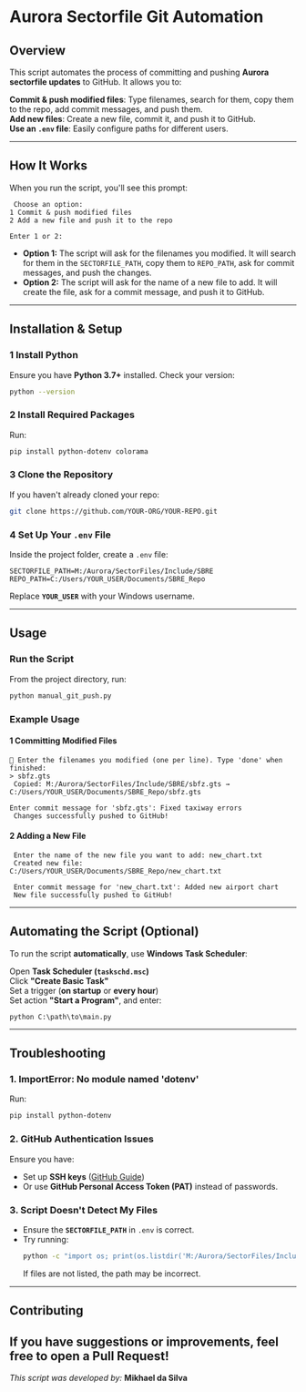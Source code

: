 #  Aurora Sectorfile Git Automation

##  Overview
This script automates the process of committing and pushing **Aurora sectorfile updates** to GitHub. It allows you to:

 **Commit & push modified files**: Type filenames, search for them, copy them to the repo, add commit messages, and push them.  
 **Add new files**: Create a new file, commit it, and push it to GitHub.  
 **Use an `.env` file**: Easily configure paths for different users.  

---

##  How It Works
When you run the script, you'll see this prompt:

```
 Choose an option:
1️ Commit & push modified files
2️ Add a new file and push it to the repo

Enter 1 or 2:
```

- **Option 1:** The script will ask for the filenames you modified. It will search for them in the `SECTORFILE_PATH`, copy them to `REPO_PATH`, ask for commit messages, and push the changes.  
- **Option 2:** The script will ask for the name of a new file to add. It will create the file, ask for a commit message, and push it to GitHub.

---

##  Installation & Setup
### **1️ Install Python**
Ensure you have **Python 3.7+** installed. Check your version:
```sh
python --version
```

### **2️ Install Required Packages**
Run:
```sh
pip install python-dotenv colorama
```

### **3️ Clone the Repository**
If you haven't already cloned your repo:
```sh
git clone https://github.com/YOUR-ORG/YOUR-REPO.git
```

### **4️ Set Up Your `.env` File**
Inside the project folder, create a `.env` file:
```
SECTORFILE_PATH=M:/Aurora/SectorFiles/Include/SBRE
REPO_PATH=C:/Users/YOUR_USER/Documents/SBRE_Repo
```
Replace **`YOUR_USER`** with your Windows username.

---

##  Usage
### **Run the Script**
From the project directory, run:
```sh
python manual_git_push.py
```

### **Example Usage**
#### **1️ Committing Modified Files**
```
🔹 Enter the filenames you modified (one per line). Type 'done' when finished:
> sbfz.gts
 Copied: M:/Aurora/SectorFiles/Include/SBRE/sbfz.gts → C:/Users/YOUR_USER/Documents/SBRE_Repo/sbfz.gts

Enter commit message for 'sbfz.gts': Fixed taxiway errors
 Changes successfully pushed to GitHub!
```

#### **2️ Adding a New File**
```
 Enter the name of the new file you want to add: new_chart.txt
 Created new file: C:/Users/YOUR_USER/Documents/SBRE_Repo/new_chart.txt

 Enter commit message for 'new_chart.txt': Added new airport chart
 New file successfully pushed to GitHub!
```

---

##  Automating the Script (Optional)
To run the script **automatically**, use **Windows Task Scheduler**:

Open **Task Scheduler (`taskschd.msc`)**  
Click **"Create Basic Task"**  
Set a trigger (**on startup** or **every hour**)  
Set action **"Start a Program"**, and enter:
   ```
   python C:\path\to\main.py
   ```

---

##  Troubleshooting
### **1. ImportError: No module named 'dotenv'**
Run:
```sh
pip install python-dotenv
```

### **2. GitHub Authentication Issues**
Ensure you have:
- Set up **SSH keys** ([GitHub Guide](https://docs.github.com/en/authentication/connecting-to-github-with-ssh))
- Or use **GitHub Personal Access Token (PAT)** instead of passwords.

### **3. Script Doesn't Detect My Files**
- Ensure the **`SECTORFILE_PATH`** in `.env` is correct.
- Try running:  
  ```sh
  python -c "import os; print(os.listdir('M:/Aurora/SectorFiles/Include/SBRE'))"
  ```
  If files are not listed, the path may be incorrect.

---

##  Contributing
If you have suggestions or improvements, feel free to open a **Pull Request**!
---

*This script was developed by:* **Mikhael da Silva**

